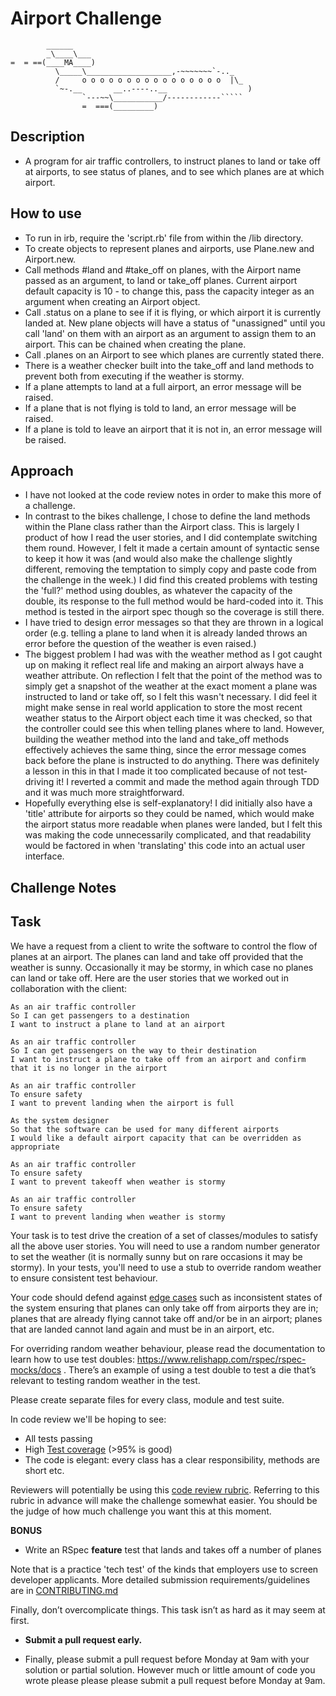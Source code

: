 Airport Challenge
=================

```
        ______
        _\____\___
=  = ==(____MA____)
          \_____\___________________,-~~~~~~~`-.._
          /     o o o o o o o o o o o o o o o o  |\_
          `~-.__       __..----..__                  )
                `---~~\___________/------------`````
                =  ===(_________)

```

Description
---------

* A program for air traffic controllers, to instruct planes to land or take off at airports, to see status of planes, and to see which planes are at which airport.

How to use
-------

* To run in irb, require the 'script.rb' file from within the /lib directory.
* To create objects to represent planes and airports, use Plane.new and Airport.new.
* Call methods #land and #take_off on planes, with the Airport name passed as an argument, to land or take_off planes. Current airport default capacity is 10 - to change this, pass the capacity integer as an argument when creating an Airport object.
* Call .status on a plane to see if it is flying, or which airport it is currently landed at. New plane objects will have a status of "unassigned" until you call 'land' on them with an airport as an argument to assign them to an airport. This can be chained when creating the plane.
* Call .planes on an Airport to see which planes are currently stated there.
* There is a weather checker built into the take_off and land methods to prevent both from executing if the weather is stormy.
* If a plane attempts to land at a full airport, an error message will be raised.
* If a plane that is not flying is told to land, an error message will be raised.
* If a plane is told to leave an airport that it is not in, an error message will be raised.

Approach
-------

* I have not looked at the code review notes in order to make this more of a challenge.
* In contrast to the bikes challenge, I chose to define the land methods within the Plane class rather than the Airport class. This is largely I product of how I read the user stories, and I did contemplate switching them round. However, I felt it made a certain amount of syntactic sense to keep it how it was (and would also make the challenge slightly different, removing the temptation to simply copy and paste code from the challenge in the week.) I did find this created problems with testing the 'full?' method using doubles, as whatever the capacity of the double, its response to the full method would be hard-coded into it. This method is tested in the airport spec though so the coverage is still there.
* I have tried to design error messages so that they are thrown in a logical order (e.g. telling a plane to land when it is already landed throws an error before the question of the weather is even raised.)
* The biggest problem I had was with the weather method as I got caught up on making it reflect real life and making an airport always have a weather attribute. On reflection I felt that the point of the method was to simply get a snapshot of the weather at the exact moment a plane was instructed to land or take off, so I felt this wasn't necessary. I did feel it might make sense in real world application to store the most recent weather status to the Airport object each time it was checked, so that the controller could see this when telling planes where to land. However, building the weather method into the land and take_off methods effectively achieves the same thing, since the error message comes back before the plane is instructed to do anything. There was definitely a lesson in this in that I made it too complicated because of not test-driving it! I reverted a commit and made the method again through TDD and it was much more straightforward.
* Hopefully everything else is self-explanatory! I did initially also have a 'title' attribute for airports so they could be named, which would make the airport status more readable when planes were landed, but I felt this was making the code unnecessarily complicated, and that readability would be factored in when 'translating' this code into an actual user interface.

## Challenge Notes ##

Task
-----

We have a request from a client to write the software to control the flow of planes at an airport. The planes can land and take off provided that the weather is sunny. Occasionally it may be stormy, in which case no planes can land or take off.  Here are the user stories that we worked out in collaboration with the client:

```
As an air traffic controller
So I can get passengers to a destination
I want to instruct a plane to land at an airport

As an air traffic controller
So I can get passengers on the way to their destination
I want to instruct a plane to take off from an airport and confirm that it is no longer in the airport

As an air traffic controller
To ensure safety
I want to prevent landing when the airport is full

As the system designer
So that the software can be used for many different airports
I would like a default airport capacity that can be overridden as appropriate

As an air traffic controller
To ensure safety
I want to prevent takeoff when weather is stormy

As an air traffic controller
To ensure safety
I want to prevent landing when weather is stormy
```

Your task is to test drive the creation of a set of classes/modules to satisfy all the above user stories. You will need to use a random number generator to set the weather (it is normally sunny but on rare occasions it may be stormy). In your tests, you'll need to use a stub to override random weather to ensure consistent test behaviour.

Your code should defend against [edge cases](http://programmers.stackexchange.com/questions/125587/what-are-the-difference-between-an-edge-case-a-corner-case-a-base-case-and-a-b) such as inconsistent states of the system ensuring that planes can only take off from airports they are in; planes that are already flying cannot take off and/or be in an airport; planes that are landed cannot land again and must be in an airport, etc.

For overriding random weather behaviour, please read the documentation to learn how to use test doubles: https://www.relishapp.com/rspec/rspec-mocks/docs . There’s an example of using a test double to test a die that’s relevant to testing random weather in the test.

Please create separate files for every class, module and test suite.

In code review we'll be hoping to see:

* All tests passing
* High [Test coverage](https://github.com/makersacademy/course/blob/master/pills/test_coverage.md) (>95% is good)
* The code is elegant: every class has a clear responsibility, methods are short etc.

Reviewers will potentially be using this [code review rubric](docs/review.md).  Referring to this rubric in advance will make the challenge somewhat easier.  You should be the judge of how much challenge you want this at this moment.

**BONUS**

* Write an RSpec **feature** test that lands and takes off a number of planes

Note that is a practice 'tech test' of the kinds that employers use to screen developer applicants.  More detailed submission requirements/guidelines are in [CONTRIBUTING.md](CONTRIBUTING.md)

Finally, don’t overcomplicate things. This task isn’t as hard as it may seem at first.

* **Submit a pull request early.**

* Finally, please submit a pull request before Monday at 9am with your solution or partial solution.  However much or little amount of code you wrote please please please submit a pull request before Monday at 9am.
